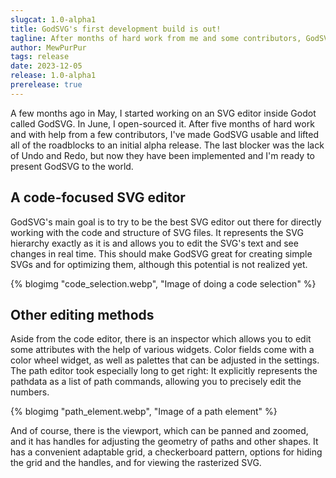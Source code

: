 ```yaml
---
slugcat: 1.0-alpha1
title: GodSVG's first development build is out!
tagline: After months of hard work from me and some contributors, GodSVG is finally usable and all roadblocks to an initial alpha release have been lifted. Time to present it to the world!
author: MewPurPur
tags: release
date: 2023-12-05
release: 1.0-alpha1
prerelease: true
---
```


A few months ago in May, I started working on an SVG editor inside Godot called GodSVG. In June, I open-sourced it. After five months of hard work and with help from a few contributors, I've made GodSVG usable and lifted all of the roadblocks to an initial alpha release. The last blocker was the lack of Undo and Redo, but now they have been implemented and I'm ready to present GodSVG to the world.

## A code-focused SVG editor

GodSVG's main goal is to try to be the best SVG editor out there for directly working with the code and structure of SVG files. It represents the SVG hierarchy exactly as it is and allows you to edit the SVG's text and see changes in real time. This should make GodSVG great for creating simple SVGs and for optimizing them, although this potential is not realized yet.

{% blogimg "code_selection.webp", "Image of doing a code selection" %}

## Other editing methods

Aside from the code editor, there is an inspector which allows you to edit some attributes with the help of various widgets. Color fields come with a color wheel widget, as well as palettes that can be adjusted in the settings. The path editor took especially long to get right: It explicitly represents the pathdata as a list of path commands, allowing you to precisely edit the numbers.

{% blogimg "path_element.webp", "Image of a path element" %}

And of course, there is the viewport, which can be panned and zoomed, and it has handles for adjusting the geometry of paths and other shapes. It has a convenient adaptable grid, a checkerboard pattern, options for hiding the grid and the handles, and for viewing the rasterized SVG.
